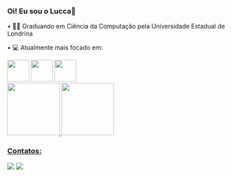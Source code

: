 ### Oi! Eu sou o Lucca👋

• 👨‍🎓 Graduando em Ciência da Computação pela Universidade Estadual de Londrina

• 💻 Atualmente mais focado em: 
<div display="inline">
  <img whidith="50" height="50" src="https://cdn.jsdelivr.net/gh/devicons/devicon/icons/c/c-original.svg" />
  <img whidith="50" height="50" src="https://cdn.jsdelivr.net/gh/devicons/devicon/icons/java/java-original.svg" />
  <img whidith="50" height="50" src="https://cdn.jsdelivr.net/gh/devicons/devicon/icons/javascript/javascript-original.svg" />
</div>

<div>
<a href="https://github.com/LuccaGomes">
<img height="120em" src="https://github-readme-stats.vercel.app/api/top-langs/?username=LuccaGomes&layout=compact&langs_count=7&theme=dracula"/>
<img height="120em" src="https://github-readme-stats.vercel.app/api?username=LuccaGomes&show_icons=true&theme=dracula&include_all_commits=true&count_private=true"/>
</div>

### Contatos:

<div>
<a href = "mailto:lucca.giovane.gomes@uel.br"><img src="https://img.shields.io/badge/Gmail-D14836?style=for-the-badge&logo=gmail&logoColor=white" target="_blank"></a>
<a href="https://www.linkedin.com/in/luccagiovane/" target="_blank"><img src="https://img.shields.io/badge/-LinkedIn-%230077B5?style=for-the-badge&logo=linkedin&logoColor=white" target="_blank"></a>   
</div>
